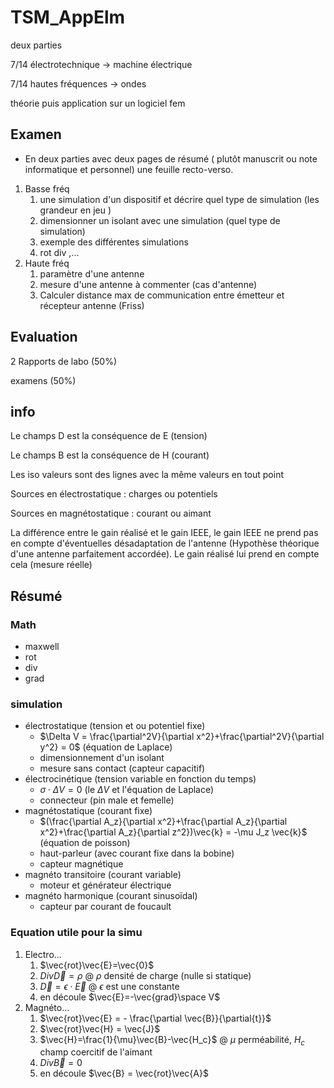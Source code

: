 # TSM_AppElm

deux parties 

7/14 électrotechnique -> machine électrique

7/14 hautes fréquences -> ondes

théorie puis application sur un logiciel fem

## Examen 

- En deux parties avec deux pages de résumé ( plutôt manuscrit ou note informatique et personnel) une feuille recto-verso.

1. Basse fréq
   1. une simulation d'un dispositif et décrire quel type de simulation (les grandeur en jeu ) 
   2. dimensionner un isolant avec une simulation (quel type de simulation)
   3. exemple des différentes simulations 
   4. rot div ,...
2. Haute fréq
   1. paramètre d'une antenne
   2. mesure d'une antenne à commenter (cas d'antenne)
   3. Calculer distance max de communication entre émetteur et récepteur antenne (Friss)

## Evaluation

2 Rapports de labo (50%) 

examens (50%)

 ## info

Le champs D est la conséquence de E (tension)

Le champs B est la conséquence de H (courant)

Les iso valeurs sont des lignes avec la même valeurs en tout point

Sources en électrostatique : charges ou potentiels 

Sources en magnétostatique : courant ou aimant

La différence entre le gain réalisé et le gain IEEE, le gain IEEE ne prend pas en compte d'éventuelles désadaptation de l'antenne (Hypothèse théorique d'une antenne parfaitement accordée). Le gain réalisé lui prend en compte cela (mesure réelle)

## Résumé

### Math

- maxwell
- rot
- div
- grad

### simulation

- électrostatique (tension et ou potentiel fixe)
  - $\Delta V = \frac{\partial^2V}{\partial x^2}+\frac{\partial^2V}{\partial y^2} = 0$ (équation de Laplace)
  - dimensionnement d'un isolant
  - mesure sans contact (capteur capacitif)
- électrocinétique (tension variable en fonction du temps)
  - $\sigma \cdot \Delta V = 0$ (le $\Delta V$ et l'équation de Laplace)
  - connecteur (pin male et femelle)
- magnétostatique (courant fixe)
  - $(\frac{\partial A_z}{\partial x^2}+\frac{\partial A_z}{\partial x^2}+\frac{\partial A_z}{\partial z^2})\vec{k} = -\mu J_z \vec{k}$  (équation de poisson)
  - haut-parleur (avec courant fixe dans la bobine)
  - capteur magnétique
- magnéto transitoire (courant variable)
  - moteur et générateur électrique
- magnéto harmonique (courant sinusoïdal)
  - capteur par courant de foucault

### Equation utile pour la simu

1. Electro...
   1. $\vec{rot}\vec{E}=\vec{0}$
   2. $Div \vec{D} = \rho$ @ $\rho$ densité de charge (nulle si statique) 
   3. $\vec{D}=\epsilon \cdot \vec{E}$ @ $\epsilon$ est une constante
   4. en découle $\vec{E}=-\vec{grad}\space V$ 
2. Magnéto...
   1. $\vec{rot}\vec{E} = - \frac{\partial \vec{B}}{\partial{t}}$
   2. $\vec{rot}\vec{H} = \vec{J}$
   3. $\vec{H}=\frac{1}{\mu}\vec{B}-\vec{H_c}$ @ $\mu$ perméabilité, $H_c$ champ coercitif de l'aimant
   4. $Div\vec{B} = 0$ 
   5. en découle $\vec{B} = \vec{rot}\vec{A}$ 
